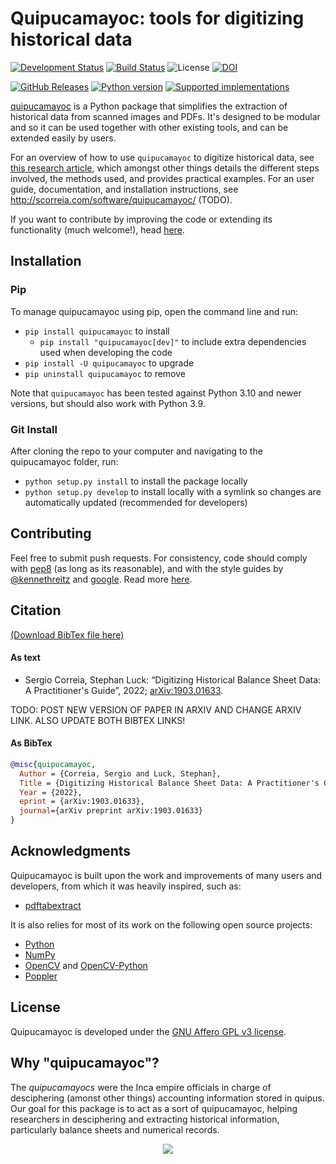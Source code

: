 # Quipucamayoc: tools for digitizing historical data

[![Development Status](https://img.shields.io/pypi/status/quipucamayoc.svg)](https://pypi.python.org/pypi/quipucamayoc/)
[![Build Status](https://github.com/sergiocorreia/quipucamayoc/workflows/CI%20Tests/badge.svg)](https://github.com/sergiocorreia/quipucamayoc/actions?query=workflow%3A%22CI+Tests%22)
![License](https://img.shields.io/pypi/l/quipucamayoc.svg)
[![DOI](https://zenodo.org/badge/55024750.svg)](https://zenodo.org/badge/latestdoi/55024750)

[![GitHub Releases](https://img.shields.io/github/tag/sergiocorreia/quipucamayoc.svg?label=github+release)](https://github.com/sergiocorreia/quipucamayoc/releases)
[![Python version](https://img.shields.io/pypi/pyversions/quipucamayoc.svg)](https://pypi.python.org/pypi/quipucamayoc/)
[![Supported implementations](https://img.shields.io/pypi/implementation/quipucamayoc.svg)](https://pypi.org/project/quipucamayoc)

[quipucamayoc](http://scorreia.com/software/quipucamayoc/) is a Python package that simplifies the extraction of historical data from scanned images and PDFs.
It's designed to be modular and so it can be used together with other existing tools, and can be extended easily by users.

For an overview of how to use  `quipucamayoc` to digitize historical data, see [this research article](http://scorreia.com/research/digitizing.pdf), which amongst other things details the different steps involved, the methods used, and provides practical examples.
For an user guide, documentation, and installation instructions, see <http://scorreia.com/software/quipucamayoc/> (TODO).

If you want to contribute by improving the code or extending its functionality (much welcome!), head [here](/CONTRIBUTING.md).


## Installation

### Pip

To manage quipucamayoc using pip, open the command line and run:

- `pip install quipucamayoc` to install
    - `pip install "quipucamayoc[dev]"` to include extra dependencies used when developing the code
- `pip install -U quipucamayoc` to upgrade
- `pip uninstall quipucamayoc` to remove

Note that `quipucamayoc` has been tested against Python 3.10 and newer versions, but should also work with Python 3.9.

### Git Install

After cloning the repo to your computer and navigating to the quipucamayoc folder, run:

- `python setup.py install` to install the package locally
- `python setup.py develop` to install locally with a symlink so changes are automatically updated (recommended for developers)


## Contributing

Feel free to submit push requests. For consistency, code should comply with [pep8](https://pypi.python.org/pypi/pep8) (as long as its reasonable), and with the style guides by [@kennethreitz](http://docs.python-guide.org/en/latest/writing/style/) and [google](http://google.github.io/styleguide/pyguide.html). Read more [here](/CONTRIBUTING.md).


## Citation

[(Download BibTex file here)](https://raw.githubusercontent.com/sergiocorreia/quipucamayoc/master/quipucamayoc.bib)

#### As text

<ul>
<li>
Sergio Correia, Stephan Luck: “Digitizing Historical Balance Sheet Data: A Practitioner's Guide”, 2022; <a href='http://arxiv.org/abs/1903.01633'>arXiv:1903.01633</a>.
</li>
</ul>

TODO: POST NEW VERSION OF PAPER IN ARXIV AND CHANGE ARXIV LINK. ALSO UPDATE BOTH BIBTEX LINKS!

#### As BibTex

```bibtex
@misc{quipucamayoc,
  Author = {Correia, Sergio and Luck, Stephan},
  Title = {Digitizing Historical Balance Sheet Data: A Practitioner's Guide},
  Year = {2022},
  eprint = {arXiv:1903.01633},
  journal={arXiv preprint arXiv:1903.01633}
}
```

## Acknowledgments

Quipucamayoc is built upon the work and improvements of many users and developers, from which it was heavily inspired, such as:

- [pdftabextract](https://github.com/WZBSocialScienceCenter/pdftabextract)

It is also relies for most of its work on the following open source projects:

- [Python](https://www.python.org/)
- [NumPy](https://numpy.org/)
- [OpenCV](https://opencv.org/) and [OpenCV-Python](https://github.com/opencv/opencv-python)
- [Poppler](https://poppler.freedesktop.org/)


## License

Quipucamayoc is developed under the [GNU Affero GPL v3 license](https://www.gnu.org/licenses/agpl-3.0.en.html).


## Why "quipucamayoc"?

The _quipucamayocs_ were the Inca empire officials in charge of desciphering (amonst other things) accounting information stored in quipus. Our goal for this package is to act as a sort of quipucamayoc, helping researchers in desciphering and extracting historical information, particularly balance sheets and numerical records.

<p align="center">
  <a href="https://en.wikipedia.org/wiki/Quipu" rel="quipu"><img src="https://github.com/sergiocorreia/quipucamayoc2/blob/master/docs/quipucamayoc.png?raw=true" /></a>
</p>

